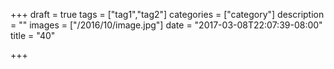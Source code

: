 +++
draft = true
tags = ["tag1","tag2"]
categories = ["category"]
description = ""
images = ["/2016/10/image.jpg"]
date = "2017-03-08T22:07:39-08:00"
title = "40"

+++

